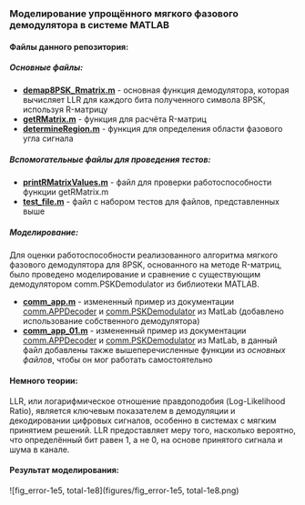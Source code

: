 ### Моделирование упрощённого мягкого фазового демодулятора в системе MATLAB

#### Файлы данного репозитория:

##### Основные файлы:

* [**demap8PSK_Rmatrix.m**](demap8PSK_Rmatrix.m) - основная функция демодулятора, которая вычисляет LLR для каждого бита полученного символа 8PSK, используя R-матрицу
* [**getRMatrix.m**](getRMatrix.m) - функция для расчёта R-матриц
* [**determineRegion.m**](determineRegion.m) - функция для определения области фазового угла сигнала

##### Вспомогательные файлы для проведения тестов:

* [**printRMatrixValues.m**](printRMatrixValues.m) - файл для проверки работоспособности функции getRMatrix.m
* [**test_file.m**](test_file.m) - файл с набором тестов для файлов, представленных выше

##### Моделирование:

Для оценки работоспособности реализованного алгоритма мягкого фазового демодулятора для 8PSK, основанного на методе R-матриц, было проведено моделирование и сравнение с существующим демодулятором comm.PSKDemodulator из библиотеки MATLAB.

* [**comm_app.m**](comm_app.m) - измененный пример из документации [comm.APPDecoder](https://www.mathworks.com/help/comm/ref/comm.appdecoder-system-object.html) и [comm.PSKDemodulator](https://www.mathworks.com/help/comm/ref/comm.pskdemodulator-system-object.html) из MatLab (добавлено использование собственного демодулятора)
* [**comm_app_01.m**](comm_app_01.m) - измененный пример из документации [comm.APPDecoder](https://www.mathworks.com/help/comm/ref/comm.appdecoder-system-object.html) и [comm.PSKDemodulator](https://www.mathworks.com/help/comm/ref/comm.pskdemodulator-system-object.html) из MatLab, в данный файл добавлены также вышеперечисленные функции из *основных файлов*, чтобы он мог работать самостоятельно

#### Немного теории:

LLR, или логарифмическое отношение правдоподобия (Log-Likelihood Ratio), является ключевым показателем в демодуляции и декодировании цифровых сигналов, особенно в системах с мягким принятием решений. LLR предоставляет меру того, насколько вероятно, что определённый бит равен 1, а не 0, на основе принятого сигнала и шума в канале.

#### Результат моделирования:

![fig_error-1e5, total-1e8](figures/fig_error-1e5, total-1e8.png)
